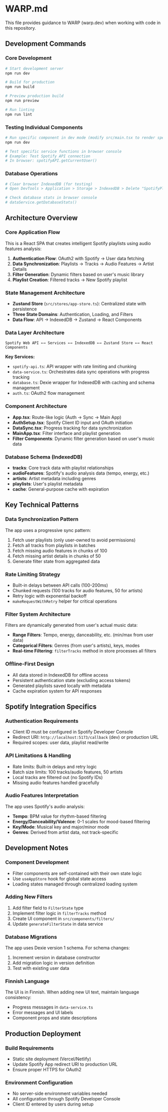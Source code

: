 # WARP.md

This file provides guidance to WARP (warp.dev) when working with code in this repository.

## Development Commands

### Core Development
```bash
# Start development server
npm run dev

# Build for production
npm run build

# Preview production build
npm run preview

# Run linting
npm run lint
```

### Testing Individual Components
```bash
# Run specific component in dev mode (modify src/main.tsx to render specific component)
npm run dev

# Test specific service functions in browser console
# Example: Test Spotify API connection
# In browser: spotifyAPI.getCurrentUser()
```

### Database Operations
```bash
# Clear browser IndexedDB (for testing)
# Open DevTools > Application > Storage > IndexedDB > Delete "SpotifyPlaylistGenerator"

# Check database stats in browser console
# dataService.getDatabaseStats()
```

## Architecture Overview

### Core Application Flow
This is a React SPA that creates intelligent Spotify playlists using audio features analysis:

1. **Authentication Flow**: OAuth2 with Spotify → User data fetching
2. **Data Synchronization**: Playlists → Tracks → Audio Features → Artist Details
3. **Filter Generation**: Dynamic filters based on user's music library
4. **Playlist Creation**: Filtered tracks → New Spotify playlist

### State Management Architecture
- **Zustand Store** (`src/stores/app-store.ts`): Centralized state with persistence
- **Three State Domains**: Authentication, Loading, and Filters
- **Data Flow**: API → IndexedDB → Zustand → React Components

### Data Layer Architecture
```
Spotify Web API ←→ Services ←→ IndexedDB ←→ Zustand Store ←→ React Components
```

**Key Services:**
- `spotify-api.ts`: API wrapper with rate limiting and chunking
- `data-service.ts`: Orchestrates data sync operations with progress tracking
- `database.ts`: Dexie wrapper for IndexedDB with caching and schema management
- `auth.ts`: OAuth2 flow management

### Component Architecture
- **App.tsx**: Route-like logic (Auth → Sync → Main App)
- **AuthSetup.tsx**: Spotify Client ID input and OAuth initiation
- **DataSync.tsx**: Progress tracking for data synchronization
- **MainApp.tsx**: Filter interface and playlist generation
- **Filter Components**: Dynamic filter generation based on user's music data

### Database Schema (IndexedDB)
- **tracks**: Core track data with playlist relationships
- **audioFeatures**: Spotify's audio analysis data (tempo, energy, etc.)
- **artists**: Artist metadata including genres
- **playlists**: User's playlist metadata
- **cache**: General-purpose cache with expiration

## Key Technical Patterns

### Data Synchronization Pattern
The app uses a progressive sync pattern:
1. Fetch user playlists (only user-owned to avoid permissions)
2. Fetch all tracks from playlists in batches
3. Fetch missing audio features in chunks of 100
4. Fetch missing artist details in chunks of 50
5. Generate filter state from aggregated data

### Rate Limiting Strategy
- Built-in delays between API calls (100-200ms)
- Chunked requests (100 tracks for audio features, 50 for artists)
- Retry logic with exponential backoff
- `makeRequestWithRetry` helper for critical operations

### Filter System Architecture
Filters are dynamically generated from user's actual music data:
- **Range Filters**: Tempo, energy, danceability, etc. (min/max from user data)
- **Categorical Filters**: Genres (from user's artists), keys, modes
- **Real-time Filtering**: `filterTracks` method in store processes all filters

### Offline-First Design
- All data stored in IndexedDB for offline access  
- Persistent authentication state (excluding access tokens)
- Generated playlists saved locally with metadata
- Cache expiration system for API responses

## Spotify Integration Specifics

### Authentication Requirements
- Client ID must be configured in Spotify Developer Console
- Redirect URI: `http://localhost:5173/callback` (dev) or production URL
- Required scopes: user data, playlist read/write

### API Limitations & Handling
- Rate limits: Built-in delays and retry logic
- Batch size limits: 100 tracks/audio features, 50 artists
- Local tracks are filtered out (no Spotify IDs)
- Missing audio features handled gracefully

### Audio Features Interpretation
The app uses Spotify's audio analysis:
- **Tempo**: BPM value for rhythm-based filtering
- **Energy/Danceability/Valence**: 0-1 scales for mood-based filtering
- **Key/Mode**: Musical key and major/minor mode
- **Genres**: Derived from artist data, not track-specific

## Development Notes

### Component Development
- Filter components are self-contained with their own state logic
- Use `useAppStore` hook for global state access
- Loading states managed through centralized loading system

### Adding New Filters
1. Add filter field to `FilterState` type
2. Implement filter logic in `filterTracks` method
3. Create UI component in `src/components/filters/`
4. Update `generateFilterState` in data service

### Database Migrations
The app uses Dexie version 1 schema. For schema changes:
1. Increment version in database constructor  
2. Add migration logic in version definition
3. Test with existing user data

### Finnish Language
The UI is in Finnish. When adding new UI text, maintain language consistency:
- Progress messages in `data-service.ts`
- Error messages and UI labels
- Component props and state descriptions

## Production Deployment

### Build Requirements
- Static site deployment (Vercel/Netlify)
- Update Spotify App redirect URI to production URL
- Ensure proper HTTPS for OAuth2

### Environment Configuration
- No server-side environment variables needed
- All configuration through Spotify Developer Console
- Client ID entered by users during setup

